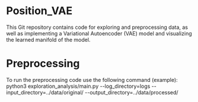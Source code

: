 # Position_VAE
This Git repository contains code for exploring and preprocessing data, as well as implementing a Variational Autoencoder (VAE) model and visualizing the learned manifold of the model.

# Preprocessing 
To run the preprocessing code use the following command (example):
python3 exploration_analysis/main.py --log_directory=logs --input_directory=../data/original/ --output_directory=../data/processed/


